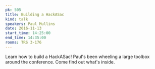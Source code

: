 ```yaml
---
pk: 505
title: Building a HackASac
kind: talk
speakers: Paul Mullins
date: 2016-11-13
start_time: 14:25:00
end_time: 14:35:00
rooms: TRS 3-176
---
```


Learn how to build a HackASac! Paul's been wheeling a large toolbox around the conference. Come find out what's inside.
